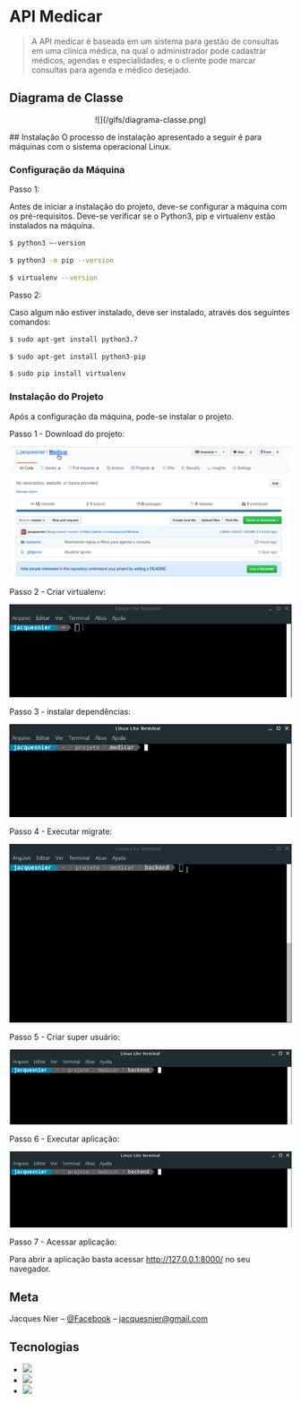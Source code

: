 # API Medicar 
> A API medicar é baseada em um sistema para gestão de consultas em uma clínica médica, na qual o administrador pode cadastrar médicos, agendas e especialidades, e o cliente pode marcar consultas para agenda e médico desejado.

## Diagrama de Classe
<p align="center">
![](/gifs/diagrama-classe.png)
</p>
## Instalação
O processo de instalação apresentado a seguir é para máquinas com o sistema operacional Linux.   

### Configuração da Máquina

Passo 1:

Antes de iniciar a instalação do projeto, deve-se configurar a máquina com os pré-requisitos. Deve-se verificar se o Python3, pip e virtualenv estão instalados na máquina.

```sh
$ python3 –-version
```

```sh
$ python3 -m pip --version
```

```sh
$ virtualenv --version
```

Passo 2:

Caso algum não estiver instalado, deve ser instalado, através dos seguintes comandos:

```sh
$ sudo apt-get install python3.7
```

```sh
$ sudo apt-get install python3-pip
```

```sh
$ sudo pip install virtualenv
```
### Instalação do Projeto

Após a configuração da máquina, pode-se instalar o projeto.

Passo 1 - Download do projeto:

![](/gifs/download-projeto.gif)

Passo 2 - Criar virtualenv:

![](/gifs/criar-env.gif)

Passo 3 - instalar dependências:

![](/gifs/instalar-dependencias.gif)

Passo 4 - Executar migrate:

![](/gifs/exec-migrate.gif)

Passo 5 - Criar super usuário:

![](/gifs/exec-createsuperuser.gif)

Passo 6 - Executar aplicação:

![](/gifs/exec-runserver.gif)

Passo 7 - Acessar aplicação:

Para abrir a aplicação basta acessar http://127.0.0.1:8000/ no seu navegador.

## Meta

Jacques Nier – [@Facebook](https://facebook.com/jacques.nier) – jacquesnier@gmail.com

## Tecnologias

- <img src="https://camo.githubusercontent.com/e34e1fd8b88a76ad738eff256a773aa6c69b412c/68747470733a2f2f7777772e646a616e676f70726f6a6563742e636f6d2f732f696d672f6c6f676f732f646a616e676f2d6c6f676f2d6e656761746976652e706e67" width="90">
- <img src="https://www.django-rest-framework.org/img/logo.png" width="90">
- <img src="https://www.python.org/static/community_logos/python-logo.png" width="90">
